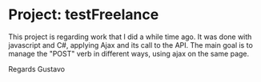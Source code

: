 # Project: testFreelance
This project is regarding work that I did a while time ago. 
It was done with javascript and C#, applying Ajax and its call to the API. 
The main goal is to manage the "POST" verb in different ways, using ajax on the same page.

Regards 
   Gustavo
